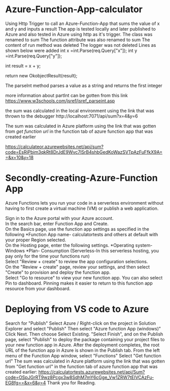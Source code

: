 # Azure-Function-App-calculator
Using Http Trigger to  call an Azure-Function-App that sums the value of x and y and inputs a result
The app is tested locally and later published to Azure and also tested in Azure using http as it's trigger.
The class  was renamed to sum
The function attribute was also renamed  to sum
The content of  run method was deleted
The logger was not deleted 
Lines as shown below were added
int x =int.Parse(req.Query["x"]);
int y =int.Parse(req.Query["y"]);

int result = x + y;

return new OkobjectResult(result);

The parseInt method parses a value as a string and returns the first integer

more information about partInt can be gotten from this link https://www.w3schools.com/jsref/jsref_parseint.asp

the sum was calculated in the local environment using the link that was thrown to the debugger
http://localhost:7071/api/sum?x=4&y=6

The sum was calculated in Azure platform using the link that was gotten from *get function url* in the function tab of azure function app that was created earlier 

https://calculateor.azurewebsites.net/api/sum?code=EsRjPbim3qkRt8DrJdE9Wvc7lSrB4shbGedKoWazSVTpAzFuFfkX9A==&x=10&y=18

# Secondly-creating-Azure-Function App

Azure Functions lets you run your code in a serverless environment without having to first create a virtual machine (VM) or publish a web application.  

Sign in to the Azure portal with your Azure account.  
In the search bar, enter Function App and Create.  
On the Basics page, use the function app settings as specified in the following *Function App name- calculatortests and others at default with your proper Region selected.  
On the Hosting page, enter the following settings. *Operating system- Windows *Plan- Consumption (Serverless-In this serverless hosting, you pay only for the time your functions run)  
Select "Review + create" to review the app configuration selections.   
On the "Review + create" page, review your settings, and then select "Create" to provision and deploy the function app.  
Select "Go to resource" to view your new function app. You can also select Pin to dashboard. Pinning makes it easier to return to this function app resource from your dashboard.  
# Deploying from VS code to Azure 
Search for "Publish" Select Azure / Right-click on the project in Solution Explorer and select "Publish"
Then select "Azure function App (windows)" Click Next.
Then choose Select Existing.
"Select Finish", and on the Publish page, select "Publish" to deploy the package containing your project files to your new function app in Azure.
After the deployment completes, the root URL of the function app in Azure is shown in the Publish tab.
From the left menu of the Function App window, select "Functions"
Select "Get function url"
The sum was calculated in Azure platform using the link that was gotten from "Get function url" in the function tab of azure function app that was created earlier: https://calculatortests.azurewebsites.net/api/Sum?code=OSpJGrRT9wz8Pcgx3w8SdhM7mY6cGge_Vw1ZRW7tEIVCAzFu-EG8fg==&x=6&y=4
Thank you for Reading.
